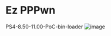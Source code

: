 # Ez PPPwn
PS4-8.50-11.00-PoC-bin-loader
![image](https://github.com/DjPopol/Ez-PPPwn/assets/168917709/b8b2979e-fb9a-48f4-b979-7dbc0dd22f66)
